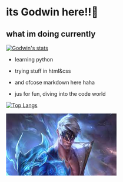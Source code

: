 # its Godwin here!!👋
## what im doing currently
[![Godwin's stats](https://github-readme-stats.vercel.app/api?username=Godryzewick&theme=highcontrast)](https://github.com/anuraghazra/github-readme-stats)

- learning python

- trying stuff in html&css

- and ofcose markdown here haha

- jus for fun, diving into the code world


[![Top Langs](https://github-readme-stats.vercel.app/api/top-langs/?username=Godryzewick&layout=compact&theme=highcontrast)](https://github.com/anuraghazra/github-readme-stats)


![godwin pic](leesin.jfif)





